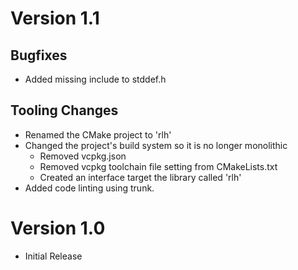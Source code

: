 # Version 1.1
## Bugfixes
- Added missing include to stddef.h
## Tooling Changes
- Renamed the CMake project to 'rlh'
- Changed the project's build system so it is no longer monolithic
	- Removed vcpkg.json
	- Removed vcpkg toolchain file setting from CMakeLists.txt
	- Created an interface target the library called 'rlh'
- Added code linting using trunk.
# Version 1.0
- Initial Release
	

